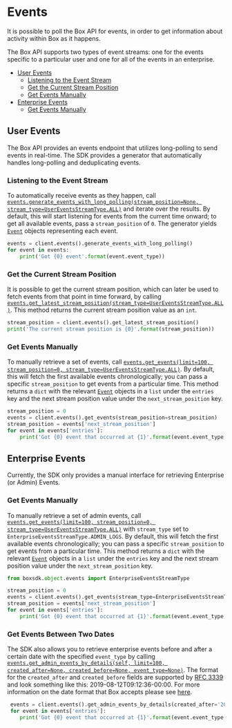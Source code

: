 Events
======

It is possible to poll the Box API for events, in order to get information about activity within Box as it happens.

The Box API supports two types of event streams: one for the events specific to a particular user and one for all of
the events in an enterprise.

<!-- START doctoc generated TOC please keep comment here to allow auto update -->
<!-- DON'T EDIT THIS SECTION, INSTEAD RE-RUN doctoc TO UPDATE -->


- [User Events](#user-events)
  - [Listening to the Event Stream](#listening-to-the-event-stream)
  - [Get the Current Stream Position](#get-the-current-stream-position)
  - [Get Events Manually](#get-events-manually)
- [Enterprise Events](#enterprise-events)
  - [Get Events Manually](#get-events-manually-1)

<!-- END doctoc generated TOC please keep comment here to allow auto update -->

User Events
-----------

The Box API provides an events endpoint that utilizes long-polling to send events in real-time. The SDK provides a
generator that automatically handles long-polling and deduplicating events.

### Listening to the Event Stream

To automatically receive events as they happen, call
[`events.generate_events_with_long_polling(stream_position=None, stream_type=UserEventsStreamType.ALL)`][generator] and iterate over
the results.  By default, this will start listening for events from the current time onward; to get all available events,
pass a `stream_position` of `0`.  The generator yields [`Event`][event_class] objects representing each event.

<!-- sample options_events -->
```python
events = client.events().generate_events_with_long_polling()
for event in events:
    print('Got {0} event'.format(event.event_type))
```

[generator]: https://box-python-sdk.readthedocs.io/en/latest/boxsdk.object.html#boxsdk.object.events.Events.generate_events_with_long_polling
[event_class]: https://box-python-sdk.readthedocs.io/en/latest/boxsdk.object.html#boxsdk.object.event.Event

### Get the Current Stream Position

It is possible to get the current stream position, which can later be used to fetch events from that point in time
forward, by calling [`events.get_latest_stream_position(stream_type=UserEventsStreamType.ALL)`][get_stream_position].
This method returns the current stream position value as an `int`.

```python
stream_position = client.events().get_latest_stream_position()
print('The current stream position is {0}'.format(stream_position))
```

[get_stream_position]: https://box-python-sdk.readthedocs.io/en/latest/boxsdk.object.html#boxsdk.object.events.Events.get_latest_stream_position

### Get Events Manually

To manually retrieve a set of events, call
[`events.get_events(limit=100, stream_position=0, stream_type=UserEventsStreamType.ALL)`][get_events].  By default, this
will fetch the first available events chronologically; you can pass a specific `stream_position` to get events from a
particular time.  This method returns a `dict` with the relevant [`Event`][event_class] objects in a `list` under the
`entries` key and the next stream position value under the `next_stream_position` key.

<!-- sample get_events -->
```python
stream_position = 0
events = client.events().get_events(stream_position=stream_position)
stream_position = events['next_stream_position']
for event in events['entries']:
    print('Got {0} event that occurred at {1}'.format(event.event_type, event.created_at))
```

[get_events]: https://box-python-sdk.readthedocs.io/en/latest/boxsdk.object.html#boxsdk.object.events.Events.get_events

Enterprise Events
-----------------

Currently, the SDK only provides a manual interface for retrieving Enterprise (or Admin) Events.

### Get Events Manually

To manually retrieve a set of admin events, call
[`events.get_events(limit=100, stream_position=0, stream_type=UserEventsStreamType.ALL)`][get_events] with `stream_type`
set to `EnterpriseEventsStreamType.ADMIN_LOGS`.  By default, this will fetch the first available events chronologically;
you can pass a specific `stream_position` to get events from a particular time.  This method returns a `dict` with the
relevant [`Event`][event_class] objects in a `list` under the `entries` key and the next stream position value under the
`next_stream_position` key.

```python
from boxsdk.object.events import EnterpriseEventsStreamType

stream_position = 0
events = client.events().get_events(stream_type=EnterpriseEventsStreamType.ADMIN_LOGS, stream_position=stream_position)
stream_position = events['next_stream_position']
for event in events['entries']:
    print('Got {0} event that occurred at {1}'.format(event.event_type, event.created_at))
```

### Get Events Between Two Dates

The SDK also allows you to retrieve enterprise events before and after a certain date with the specified `event_type` by calling
[`events.get_admin_events_by_details(self, limit=100, created_after=None, created_before=None, event_type=None)`][admin_events_details].
The format for the `created_after` and `created_before` fields are supported by [RFC 3339](https://www.ietf.org/rfc/rfc3339.txt) and look
something like this: 2019-08-12T09:12:36-00:00. For more information on the date format that Box accepts please see [here](https://developer.box.com/reference#section-date-format).

```python
 events = client.events().get_admin_events_by_details(created_after='2019-07-01T22:02:24-07:00', created_before='2019-08-07T22:02:24-07:00', event_type='ITEM_CREATE')
 for event in events['entries']:
    print('Got {0} event that occurred at {1}'.format(event.event_type, event.created_at)) 
```

[admin_events_details]: https://box-python-sdk.readthedocs.io/en/latest/boxsdk.object.html#boxsdk.object.events.Events.get_admin_events_by_details
